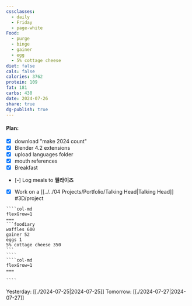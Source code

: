 ```yaml
---
cssclasses:
  - daily
  - Friday
  - page-white
Food:
  - purge
  - binge
  - gainer
  - egg
  - 5% cottage cheese
diet: false
cals: false
calories: 3762
protein: 109
fat: 181
carbs: 430
date: 2024-07-26
share: true
dg-publish: true
---
```

#### Plan:
- [x] download "make 2024 count"
- [x] Blender 4.2 extensions
- [x] upload languages folder
- [x] mouth references
- [x] Breakfast
- [-] Log meals to **필라이즈**
- [x] Work on a [[../../04 Projects/Portfolio/Talking Head|Talking Head]] #3D/project
`````col
````col-md
flexGrow=1
===
```foodiary 
waffles 600
gainer 52
eggs 1
5% cottage cheese 350
```
````
````col-md
flexGrow=1
===

````
`````
Yesterday: [[./2024-07-25|2024-07-25]]
Tomorrow: [[./2024-07-27|2024-07-27]]